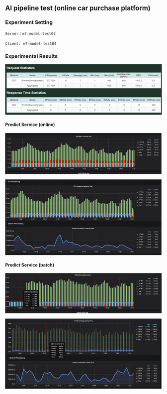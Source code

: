 ## AI pipeline test (online car purchase platform)

### Experiment Setting

    Server：m7-model-test03

    Client: m7-model-test04

### Experimental Results

![image](../imgs/ai-pipeline-1.png)

#### Predict Service (online)

![image](../imgs/ai-pipline-predict.png)

![image](../imgs/ai-pipline-fe.png)

#### Predict Service (batch)


![image](../imgs/ai-pipeline-batch.png)

![image](../imgs/ai-pipeline-batch-fe.png)
